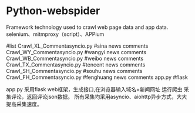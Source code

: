 # Python-webspider
Framework technology used to crawl web page data and app data. selenium、mitmproxy（script）、APPium

#list
Crawl_XL_Commentasyncio.py  #sina news comments
Crawl_WY_Commentasyncio.py  #wangyi news comments
Crawl_WB_Commentasyncio.py  #weibo news comments
Crawl_TX_Commentasyncio.py  #tencent news comments
Crawl_SH_Commentasyncio.py  #souhu news comments
Crawl_FH_Commentasyncio.py  #fenghuang news comments
app.py #flask

app.py 采用flask web框架，生成接口,在浏览器输入域名+新闻网址 运行爬虫 采集评论，返回评论json数据。
所有采集均采用asyncio、aiohttp异步方式，大大提高采集速度。
